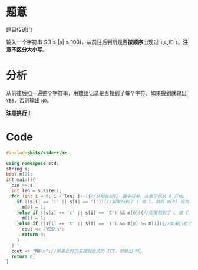 # 题意
[题目传送门](https://www.luogu.com.cn/problem/AT_arc022_1)

输入一个字符串 $S(1\le|s|\le100)$，从前往后判断是否**按顺序**出现过 `I`,`C`,和 `T`。**注意不区分大小写**。

# 分析

从前往后扫一遍整个字符串，用数组记录是否搜到了每个字符。如果搜到就输出 `YES`，否则输出 `NO`。

**注意换行！**

# Code

```cpp
#include<bits/stdc++.h>

using namespace std;
string s;
bool m[2];
int main(){
  cin >> s;
  int len = s.size();
  for (int i = 0; i < len; i++){//从前往后扫一遍字符串，注意下标从 0 开始。
    if ((s[i] == 'i' || s[i] == 'I')){//如果扫到了 i 或 I，就将 m[0] 设为 1。
      m[0] = 1;
    }else if ((s[i] == 'c' || s[i] == 'C') && m[0]){//如果扫到了 c 或 C，且扫到过 i 或 I，就将 m[1] 设为 1。
      m[1] = 1;
    }else if ((s[i] == 't' || s[i] == 'T') && m[0] && m[1]){//如果扫到了 t 或 T，且扫到过 i 或 I 和 c 或 C，就输出 YES，并结束程序。
      cout << "YES\n";
      return 0;
    }
  }
  cout << "NO\n";//如果此时仍未搜到合法的 ICT，就输出 NO。
  return 0;
}
```
